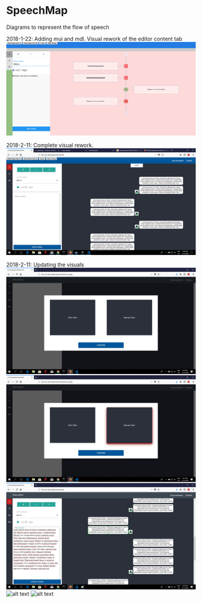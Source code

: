 # SpeechMap
Diagrams to represent the flow of speech

2018-1-22: Adding mui and mdl. Visual rework of the editor content tab
![alt text](progress-visual-tracking/2018-1-22.png "Adding mui and mdl. Visual rework of the editor content tab")


2018-2-11: Complete visual rework. 
![alt text](progress-visual-tracking/2018-2-11.png "Complete visual rework")

2018-2-11: Updating the visuals
![alt text](progress-visual-tracking/2018-2-11__overlay_visuals.png "Overlay")
![alt text](progress-visual-tracking/2018-2-11__overlay_visuals__highlighted.png "Overlay with highlight")
![alt text](progress-visual-tracking/2018-2-11__contentTab.png "Content tab")
![alt text](progress-visual-tracking/2018-2-11__overlay_speakerTab.png "Speaker tab")
![alt text](progress-visual-tracking/2018-2-11__overlay_metadataTab.png "Metadata tab")
